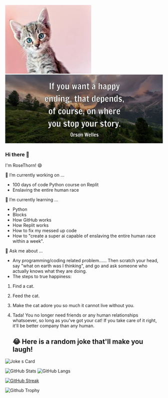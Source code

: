  <img src="images (1).jpeg" width="275" height="220" alt="RoseThorn78" />  <img src="Screenshot 2023-02-19 16.48.11.png" width="565" height="220" alt="RoseThorn78" />

### Hi there 👋

I'm RoseThorn! :smile:

🔭 I’m currently working on ...
   - 100 days of code Python course on Replit
   - Enslaving the entire human race

🌱 I’m currently learning ...
   - Python
   - Blocks
   - How GitHub works
   - How Replit works
   - How to fix my messed up code
   - How to "create a super ai capable of enslaving the entire human race within a week".
   
 💬 Ask me about ...
 
   - Any programming/coding related problem......
    Then scratch your head, say "what on earth was I thinking", and go and ask someone who actually knows what they are doing.
   - The steps to true happiness:
   1. Find a cat.
   2. Feed the cat.
   3. Make the cat adore you so much it cannot live without you.
   4. Tada! You no longer need friends or any human relationships whatsoever, so long as you've got your cat! If you take care of it
      right, it'll be better company than any human.
   
   
  
      ## 😂 Here is a random joke that'll make you laugh!
   ![Joke
   s Card](https://readme-jokes.vercel.app/api)
   
   ![GitHub Stats](https://github-readme-stats.vercel.app/api?username=RoseThorn78&show_icons=true&theme=tokyonight) ![GitHub Langs](https://github-readme-stats.vercel.app/api/top-langs/?username=RoseThorn78&layout=compact&theme=tokyonight)

   
   [![GitHub Streak](https://github-readme-streak-stats.herokuapp.com?user=RoseThorn78&theme=tokyonight)](https://git.io/streak-stats)
   
   ![Github Trophy](https://github-profile-trophy.vercel.app/?username=RoseThorn78&theme=tokyonight)



<!--
**RoseThorn78/RoseThorn78** is a ✨ _special_ ✨ repository because its `README.md` (this file) appears on your GitHub profile.

Here are some ideas to get you started:

- 🔭 I’m currently working on ...
- 🌱 I’m currently learning ...
- 👯 I’m looking to collaborate on ...
- 🤔 I’m looking for help with ...
- 💬 Ask me about ...
- 📫 How to reach me: ...
- 😄 Pronouns: ...
- ⚡ Fun fact: ...
- 🏅 Acheivements: ...
-->
